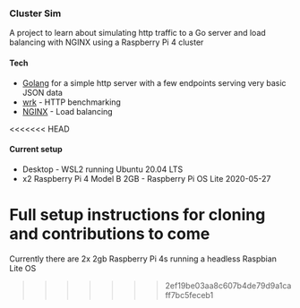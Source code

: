 ### Cluster Sim

A project to learn about simulating http traffic to a Go server and load balancing with NGINX using a Raspberry Pi 4 cluster

#### Tech
- [Golang](https://golang.org/) for a simple http server with a few endpoints serving very basic JSON data
- [wrk](https://github.com/wg/wrk) - HTTP benchmarking
- [NGINX](https://nginx.org/en/) - Load balancing

<<<<<<< HEAD
#### Current setup
- Desktop - WSL2 running Ubuntu 20.04 LTS
- x2 Raspberry Pi 4 Model B 2GB - Raspberry Pi OS Lite 2020-05-27

Full setup instructions for cloning and contributions to come
=======
Currently there are 2x 2gb Raspberry Pi 4s running a headless Raspbian Lite OS
>>>>>>> 2ef19be03aa8c607b4de79d9a1caff7bc5feceb1
